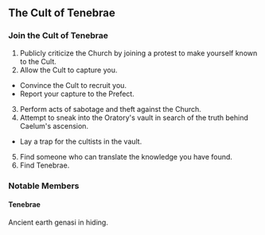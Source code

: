 ## The Cult of Tenebrae

### Join the Cult of Tenebrae

1. Publicly criticize the Church by joining a protest to make yourself known to the Cult.
2. Allow the Cult to capture you.
  - Convince the Cult to recruit you.
  - Report your capture to the Prefect.
3. Perform acts of sabotage and theft against the Church.
4. Attempt to sneak into the Oratory's vault in search of the truth behind Caelum's ascension.
  - Lay a trap for the cultists in the vault.
5. Find someone who can translate the knowledge you have found.
6. Find Tenebrae.

### Notable Members

#### Tenebrae

Ancient earth genasi in hiding.
